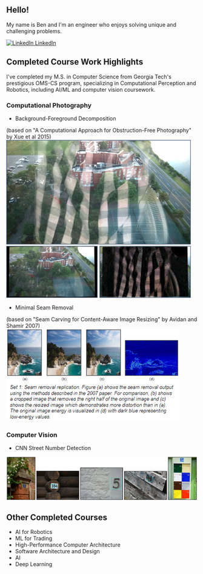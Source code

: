 <!--
**bbooher/bbooher** is a ✨ _special_ ✨ repository because its `README.md` (this file) appears on your GitHub profile.
-->
## Hello!
My name is Ben and I'm an engineer who enjoys solving unique and challenging problems.

[![LinkedIn](https://i.stack.imgur.com/gVE0j.png) LinkedIn](https://www.linkedin.com/in/bjbooher/)


## Completed Course Work Highlights
I've completed my M.S. in Computer Science from Georgia Tech's prestigious OMS-CS program, specializing in Computational Perception and Robotics, including AI/ML and computer vision coursework.

### Computational Photography
- Background-Foreground Decomposition

(based on "A Computational Approach for Obstruction-Free Photography" by Xue et al 2015)
![Obstruction Free Photography](https://github.com/bbooher/bbooher/blob/master/Obstruction.png)

- Minimal Seam Removal

(based on "Seam Carving for Content-Aware Image Resizing" by Avidan and Shamir 2007)
![Seam Removal](https://github.com/bbooher/bbooher/blob/master/Seams.png)

### Computer Vision
- CNN Street Number Detection

![Digit Detection](https://github.com/bbooher/bbooher/blob/master/Digits.png)

## Other Completed Courses
- AI for Robotics
- ML for Trading
- High-Performance Computer Architecture
- Software Architecture and Design
- AI
- Deep Learning
